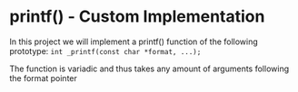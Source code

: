# printf() - Custom Implementation
In this project we will implement a printf() function of the following prototype: `int _printf(const char *format, ...);`

The function is variadic and thus takes any amount of arguments following the format pointer
